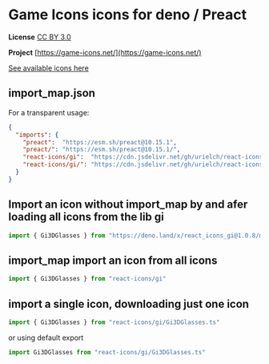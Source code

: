 # Game Icons icons for deno / Preact

**License** [CC BY 3.0](https://creativecommons.org/licenses/by/3.0/)

**Project** [https://game-icons.net/](https://game-icons.net/)

[See available icons here](https://react-icons.deno.dev/gi)

## import_map.json

For a transparent usage:

```json
{
  "imports": {
    "preact":  "https://esm.sh/preact@10.15.1",
    "preact/": "https://esm.sh/preact@10.15.1/",
    "react-icons/gi":  "https://cdn.jsdelivr.net/gh/urielch/react-icons-gi@1.0.8/mod.ts",
    "react-icons/gi/": "https://cdn.jsdelivr.net/gh/urielch/react-icons-gi@1.0.8/ico/",
  }
}
```

## Import an icon without import_map by and afer loading all icons from the lib gi

```ts
import { Gi3DGlasses } from "https://deno.land/x/react_icons_gi@1.0.8/mod.ts"
```

## import_map import an icon from all icons

```ts
import { Gi3DGlasses } from "react-icons/gi"
```

## import a single icon, downloading just one icon

```ts
import { Gi3DGlasses } from "react-icons/gi/Gi3DGlasses.ts"
```

or using default export

```ts
import Gi3DGlasses from "react-icons/gi/Gi3DGlasses.ts"
```

